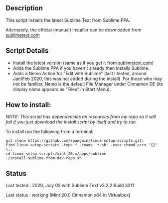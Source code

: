 
## Description

This script installs the latest Sublime Text from Sublime PPA.

Alternately, the official (manual) installer can be downloaded from [sublimetext.com](https://www.sublimetext.com/)

## Script Details

* Install the latest version (same as if you get it from [sublimetext.com](https://www.sublimetext.com/))
* Adds the Sublime PPA if you haven't already then installs Sublime.
* Adds a Nemo Action for "Edit with Sublime" (last I tested, around Jan/Feb 2020, this was not added during the install). For those who may not be familiar, Nemo is the default File Manager under Cinnamon DE (its display name appears as "Files" in Start Menu).


## How to install:

*NOTE: This script has dependencies on resources from my repo so it will fail if you just download the install script by itself and try to run.*

To install run the following from a terminal:

```
git clone https://github.com/zpangwin/linux-setup-scripts.git;
find linux-setup-scripts -type f -iname '*.sh' -exec chmod a+rx "{}" \;;
cd linux-setup-scripts/mint-20.x/apps/sublime
./install-sublime-from-dev-repo.sh
```

## Status

Last tested : 2020, July 02 with Sublime Text v3.2.2 Build 3211

Last status : working (Mint 20.0 Cinnamon x64 in Virtualbox)

